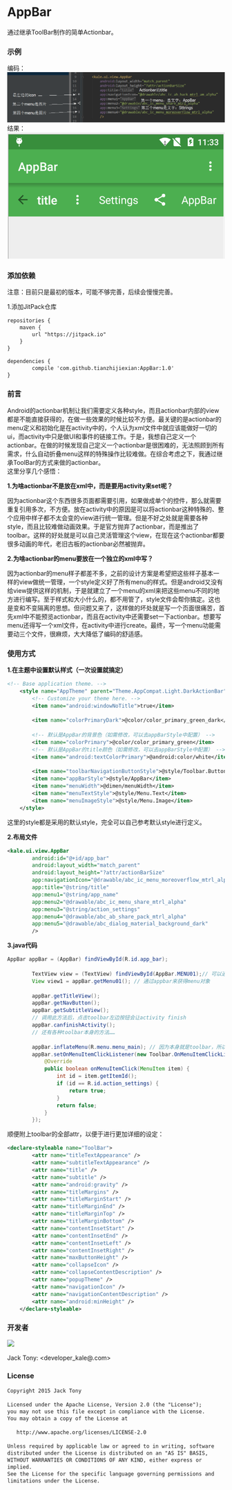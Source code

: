 # AppBar
通过继承ToolBar制作的简单Actionbar。

### 示例   
编码：
![](./screenshot/code.png)  
结果：  
![](./screenshot/preview.png)
### 添加依赖
注意：目前只是最初的版本，可能不够完善，后续会慢慢完善。  

1.添加JitPack仓库
  
```  
repositories {
	maven {
		url "https://jitpack.io"
	}
}
```   
```  
dependencies {
		compile 'com.github.tianzhijiexian:AppBar:1.0'
}    
```  

### 前言  
  Android的actionbar机制让我们需要定义各种style，而且actionbar内部的view都是不能直接获得的，在做一些效果的时候比较不方便。最关键的是actionbar的menu定义和初始化是在activity中的，个人认为xml文件中就应该能做好一切的ui，而activity中只是做UI和事件的链接工作。于是，我想自己定义一个actionbar。在做的时候发现自己定义一个actionbar是很困难的，无法照顾到所有需求，什么自动折叠menu这样的特殊操作比较难做。在综合考虑之下，我通过继承ToolBar的方式来做的actionbar。  
这里分享几个感悟：  

**1.为啥actionbar不是放在xml中，而是要用activity来set呢？**  
  
  因为actionbar这个东西很多页面都需要引用，如果做成单个的控件，那么就需要重复引用多次，不方便。放在activity中的原因是可以将actionbar这种特殊的、整个应用中样子都不太会变的view进行统一管理。但是不好之处就是需要各种style，而且比较难做动画效果。于是官方抛弃了actionbar，而是推出了toolbar。这样的好处就是可以自己灵活管理这个view，在现在这个actionbar都要很多动画的年代，老旧古板的actionbar必然被抛弃。  

**2.为啥actionbar的menu要放在一个独立的xml中写？**  

   因为actionbar的menu样子都差不多，之前的设计方案是希望把这些样子基本一样的view做统一管理，一个style定义好了所有menu的样式。但是android又没有给view提供这样的机制，于是就建立了一个menu的xml来把这些menu不同的地方进行编写。至于样式和大小什么的，都不用管了，style文件会帮你搞定。这也是变和不变隔离的思想。但问题又来了，这样做的坏处就是写一个页面很痛苦，首先xml中不能预览actionbar，而且在activity中还需要set一下actionbar。想要写menu还得写一个xml文件，在activity中进行create。最终，写一个menu功能需要动三个文件，很麻烦，大大降低了编码的舒适感。  

### 使用方式   
**1.在主题中设置默认样式（一次设置就搞定）**
```XML   
<!-- Base application theme. -->
    <style name="AppTheme" parent="Theme.AppCompat.Light.DarkActionBar">
        <!-- Customize your theme here. -->
        <item name="android:windowNoTitle">true</item>
        
        <item name="colorPrimaryDark">@color/color_primary_green_dark</item>
        
        <!-- 默认是AppBar的背景色（如需修改，可以去appBarStyle中配置） -->
        <item name="colorPrimary">@color/color_primary_green</item>
        <!-- 默认是AppBar的title颜色（如需修改，可以去appBarStyle中配置） -->
        <item name="android:textColorPrimary">@android:color/white</item> 
        
        <item name="toolbarNavigationButtonStyle">@style/Toolbar.Button.Navigation</item>
        <item name="appBarStyle">@style/AppBar</item>
        <item name="menuWidth">@dimen/menuWidth</item>
        <item name="menuTextStyle">@style/Menu.Text</item>
        <item name="menuImageStyle">@style/Menu.Image</item>
    </style>
```  
这里的style都是采用的默认style，完全可以自己参考默认style进行定义。

**2.布局文件**  
```XML  
<kale.ui.view.AppBar
        android:id="@+id/app_bar"
        android:layout_width="match_parent"
        android:layout_height="?attr/actionBarSize"
        app:navigationIcon="@drawable/abc_ic_menu_moreoverflow_mtrl_alpha"
        app:title="@string/title"
        app:menu1="@string/app_name"
        app:menu2="@drawable/abc_ic_menu_share_mtrl_alpha"
        app:menu3="@string/action_settings"
        app:menu4="@drawable/abc_ab_share_pack_mtrl_alpha"
        app:menu5="@drawable/abc_dialog_material_background_dark"
        />
```  

**3.java代码**
```JAVA  
AppBar appBar = (AppBar) findViewById(R.id.app_bar);

        TextView view = (TextView) findViewById(AppBar.MENU01);// 可以通过id直接找到meu控件
        View view1 = appBar.getMenu01(); // 通过appbar来获得menu对象

        appBar.getTitleView();
        appBar.getNavButton();
        appBar.getSubtitleView();
        // 调用此方法后，点击toolbar左边按钮会让activity finish
        appBar.canfinishActivity();
        // 还有各种toolbar本身的方法……

        appBar.inflateMenu(R.menu.menu_main); // 因为本身就是toolbar，所以仍旧可以装入menu资源
        appBar.setOnMenuItemClickListener(new Toolbar.OnMenuItemClickListener() {
            @Override
            public boolean onMenuItemClick(MenuItem item) {
                int id = item.getItemId();
                if (id == R.id.action_settings) {
                    return true;
                }
                return false;
            }
        });
```  
顺便附上toolbar的全部attr，以便于进行更加详细的设定：  
```XML
<declare-styleable name="ToolBar">
        <attr name="titleTextAppearance" />
        <attr name="subtitleTextAppearance" />
        <attr name="title" />
        <attr name="subtitle" />
        <attr name="android:gravity" />
        <attr name="titleMargins" />
        <attr name="titleMarginStart" />
        <attr name="titleMarginEnd" />
        <attr name="titleMarginTop" />
        <attr name="titleMarginBottom" />
        <attr name="contentInsetStart" />
        <attr name="contentInsetEnd" />
        <attr name="contentInsetLeft" />
        <attr name="contentInsetRight" />
        <attr name="maxButtonHeight" />
        <attr name="collapseIcon" />
        <attr name="collapseContentDescription" />
        <attr name="popupTheme" />
        <attr name="navigationIcon" />
        <attr name="navigationContentDescription" />
        <attr name="android:minHeight" />
    </declare-styleable>  
```   

### 开发者
![](https://avatars3.githubusercontent.com/u/9552155?v=3&s=460)

Jack Tony: <developer_kale@.com>  


### License

    Copyright 2015 Jack Tony

    Licensed under the Apache License, Version 2.0 (the "License");
    you may not use this file except in compliance with the License.
    You may obtain a copy of the License at

       http://www.apache.org/licenses/LICENSE-2.0

    Unless required by applicable law or agreed to in writing, software
    distributed under the License is distributed on an "AS IS" BASIS,
    WITHOUT WARRANTIES OR CONDITIONS OF ANY KIND, either express or implied.
    See the License for the specific language governing permissions and
    limitations under the License.

 

